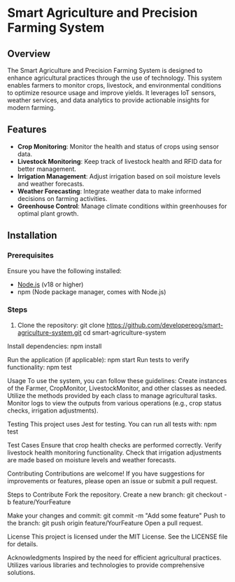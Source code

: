 # Smart Agriculture and Precision Farming System

## Overview
The Smart Agriculture and Precision Farming System is designed to enhance agricultural practices through the use of technology. This system enables farmers to monitor crops, livestock, and environmental conditions to optimize resource usage and improve yields. It leverages IoT sensors, weather services, and data analytics to provide actionable insights for modern farming.

## Features
- **Crop Monitoring**: Monitor the health and status of crops using sensor data.
- **Livestock Monitoring**: Keep track of livestock health and RFID data for better management.
- **Irrigation Management**: Adjust irrigation based on soil moisture levels and weather forecasts.
- **Weather Forecasting**: Integrate weather data to make informed decisions on farming activities.
- **Greenhouse Control**: Manage climate conditions within greenhouses for optimal plant growth.

## Installation

### Prerequisites
Ensure you have the following installed:
- [Node.js](https://nodejs.org/en/) (v18 or higher)
- npm (Node package manager, comes with Node.js)

### Steps
1. Clone the repository:
   git clone https://github.com/developereog/smart-agriculture-system.git
   cd smart-agriculture-system

Install dependencies:
npm install

Run the application (if applicable):
npm start
Run tests to verify functionality:
npm test

Usage
To use the system, you can follow these guidelines:
Create instances of the Farmer, CropMonitor, LivestockMonitor, and other classes as needed.
Utilize the methods provided by each class to manage agricultural tasks.
Monitor logs to view the outputs from various operations (e.g., crop status checks, irrigation adjustments).

Testing
This project uses Jest for testing. You can run all tests with:
npm test

Test Cases
Ensure that crop health checks are performed correctly.
Verify livestock health monitoring functionality.
Check that irrigation adjustments are made based on moisture levels and weather forecasts.

Contributing
Contributions are welcome! If you have suggestions for improvements or features, please open an issue or submit a pull request.

Steps to Contribute
Fork the repository.
Create a new branch:
git checkout -b feature/YourFeature

Make your changes and commit:
git commit -m "Add some feature"
Push to the branch:
git push origin feature/YourFeature
Open a pull request.

License
This project is licensed under the MIT License. See the LICENSE file for details.

Acknowledgments
Inspired by the need for efficient agricultural practices.
Utilizes various libraries and technologies to provide comprehensive solutions.